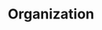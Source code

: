 ---
layout: frontend-template-documentation
sectionKey: Frontend templates
eleventyNavigation:
  parent: Finders
title: Organization
---